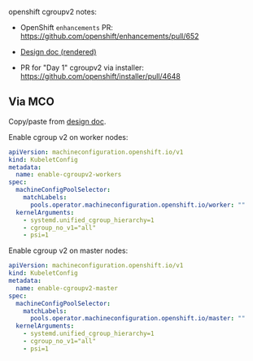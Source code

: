 openshift cgroupv2 notes:

- OpenShift `enhancements` PR:
  https://github.com/openshift/enhancements/pull/652

- [Design doc (rendered)][design-rendered]

- PR for "Day 1" cgroupv2 via installer:
  https://github.com/openshift/installer/pull/4648


[design-rendered]: https://github.com/openshift/enhancements/blob/fddf0d5be74bd8d74c724f6614789f6aa9b32d5b/enhancements/node/node-cgroupv2.md


## Via MCO

Copy/paste from [design doc][design-rendered].

Enable cgroup v2 on worker nodes:

```yaml
apiVersion: machineconfiguration.openshift.io/v1
kind: KubeletConfig
metadata:
  name: enable-cgroupv2-workers
spec:
  machineConfigPoolSelector:
    matchLabels:
      pools.operator.machineconfiguration.openshift.io/worker: ""
  kernelArguments:
    - systemd.unified_cgroup_hierarchy=1
    - cgroup_no_v1="all"
    - psi=1
```

Enable cgroup v2 on master nodes:

```yaml
apiVersion: machineconfiguration.openshift.io/v1
kind: KubeletConfig
metadata:
  name: enable-cgroupv2-master
spec:
  machineConfigPoolSelector:
    matchLabels:
      pools.operator.machineconfiguration.openshift.io/master: ""
  kernelArguments:
    - systemd.unified_cgroup_hierarchy=1
    - cgroup_no_v1="all"
    - psi=1
```
